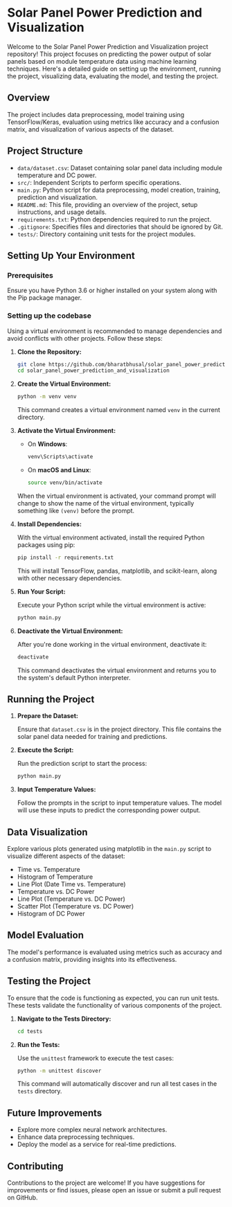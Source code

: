 # Solar Panel Power Prediction and Visualization

Welcome to the Solar Panel Power Prediction and Visualization project repository! This project focuses on predicting the power output of solar panels based on module temperature data using machine learning techniques. Here's a detailed guide on setting up the environment, running the project, visualizing data, evaluating the model, and testing the project.

## Overview

The project includes data preprocessing, model training using TensorFlow/Keras, evaluation using metrics like accuracy and a confusion matrix, and visualization of various aspects of the dataset.

## Project Structure

- `data/dataset.csv`: Dataset containing solar panel data including module temperature and DC power.
- `src/`: Independent Scripts to perform specific operations.
- `main.py`: Python script for data preprocessing, model creation, training, prediction and visualization.
- `README.md`: This file, providing an overview of the project, setup instructions, and usage details.
- `requirements.txt`: Python dependencies required to run the project.
- `.gitignore`: Specifies files and directories that should be ignored by Git.
- `tests/`: Directory containing unit tests for the project modules.

## Setting Up Your Environment

### Prerequisites

Ensure you have Python 3.6 or higher installed on your system along with the Pip package manager.

### Setting up the codebase

Using a virtual environment is recommended to manage dependencies and avoid conflicts with other projects. Follow these steps:

1. **Clone the Repository:**

   ```bash
   git clone https://github.com/bharatbhusal/solar_panel_power_prediction_and_visualization.git
   cd solar_panel_power_prediction_and_visualization
   ```

2. **Create the Virtual Environment:**

   ```bash
   python -m venv venv
   ```

   This command creates a virtual environment named `venv` in the current directory.

3. **Activate the Virtual Environment:**

   - On **Windows**:

     ```bash
     venv\Scripts\activate
     ```

   - On **macOS and Linux**:

     ```bash
     source venv/bin/activate
     ```

   When the virtual environment is activated, your command prompt will change to show the name of the virtual environment, typically something like `(venv)` before the prompt.

4. **Install Dependencies:**

   With the virtual environment activated, install the required Python packages using pip:

   ```bash
   pip install -r requirements.txt
   ```

   This will install TensorFlow, pandas, matplotlib, and scikit-learn, along with other necessary dependencies.

5. **Run Your Script:**

   Execute your Python script while the virtual environment is active:

   ```bash
   python main.py
   ```

6. **Deactivate the Virtual Environment:**

   After you're done working in the virtual environment, deactivate it:

   ```bash
   deactivate
   ```

   This command deactivates the virtual environment and returns you to the system's default Python interpreter.

## Running the Project

1. **Prepare the Dataset:**

   Ensure that `dataset.csv` is in the project directory. This file contains the solar panel data needed for training and predictions.

2. **Execute the Script:**

   Run the prediction script to start the process:

   ```bash
   python main.py
   ```

3. **Input Temperature Values:**

   Follow the prompts in the script to input temperature values. The model will use these inputs to predict the corresponding power output.

## Data Visualization

Explore various plots generated using matplotlib in the `main.py` script to visualize different aspects of the dataset:

- Time vs. Temperature
- Histogram of Temperature
- Line Plot (Date Time vs. Temperature)
- Temperature vs. DC Power
- Line Plot (Temperature vs. DC Power)
- Scatter Plot (Temperature vs. DC Power)
- Histogram of DC Power

## Model Evaluation

The model's performance is evaluated using metrics such as accuracy and a confusion matrix, providing insights into its effectiveness.

## Testing the Project

To ensure that the code is functioning as expected, you can run unit tests. These tests validate the functionality of various components of the project.

1. **Navigate to the Tests Directory:**

   ```bash
   cd tests
   ```

2. **Run the Tests:**

   Use the `unittest` framework to execute the test cases:

   ```bash
   python -m unittest discover
   ```

   This command will automatically discover and run all test cases in the `tests` directory.

## Future Improvements

- Explore more complex neural network architectures.
- Enhance data preprocessing techniques.
- Deploy the model as a service for real-time predictions.

## Contributing

Contributions to the project are welcome! If you have suggestions for improvements or find issues, please open an issue or submit a pull request on GitHub.
